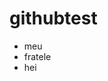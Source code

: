 # githubtest
<html>
    <body>
        <div>
            <ul>
                <li>meu</li>
                <li>fratele<l/li>
                <li>hei</li>
            </ul>
        </div>
    </body>
</html>